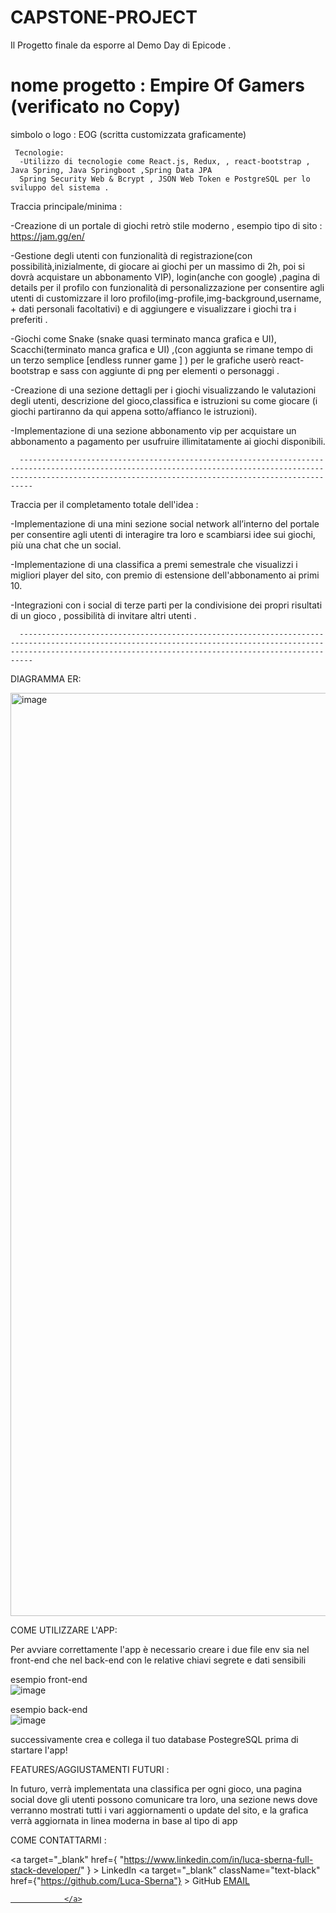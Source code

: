 # CAPSTONE-PROJECT
Il Progetto finale da esporre al Demo Day di Epicode . 
   # nome progetto : Empire Of Gamers   (verificato no Copy)
   simbolo o logo : EOG (scritta customizzata graficamente)
      
     Tecnologie:
      -Utilizzo di tecnologie come React.js, Redux, , react-bootstrap , Java Spring, Java Springboot ,Spring Data JPA
      Spring Security Web & Bcrypt , JSON Web Token e PostgreSQL per lo sviluppo del sistema .

      
Traccia principale/minima :

-Creazione di un portale di giochi retrò stile moderno , esempio tipo di sito : https://jam.gg/en/

-Gestione degli utenti con funzionalità di registrazione(con possibilità,inizialmente, di giocare ai giochi per un massimo di 2h, poi si dovrà acquistare un abbonamento VIP), login(anche con google) ,pagina di details per il profilo con funzionalità di personalizzazione per consentire agli utenti di customizzare il loro profilo(img-profile,img-background,username, + dati personali facoltativi) e di aggiungere e visualizzare i giochi tra i preferiti .

 -Giochi come Snake (snake quasi terminato manca grafica e UI), Scacchi(terminato manca grafica e UI) ,(con aggiunta se rimane tempo di un terzo semplice [endless runner game ] ) per le grafiche userò react-bootstrap e sass con aggiunte di png per elementi o personaggi .

-Creazione di una sezione dettagli per i giochi visualizzando le valutazioni degli utenti, descrizione del gioco,classifica e istruzioni su come giocare (i giochi partiranno da qui appena sotto/affianco le istruzioni).

-Implementazione di una sezione abbonamento vip per acquistare un abbonamento a pagamento per usufruire illimitatamente ai giochi disponibili.

      ---------------------------------------------------------------------------------------------------------------------------------------------------------------------------------------------------------------------

Traccia per il completamento totale dell'idea :

-Implementazione di una mini sezione social network all’interno del portale per consentire agli utenti di interagire tra loro e scambiarsi idee sui giochi, più una chat che un social.

-Implementazione di una classifica a premi semestrale che visualizzi i migliori player del sito, con premio di estensione dell'abbonamento ai primi 10.

-Integrazioni con i social di terze parti per la condivisione dei propri risultati di un gioco , possibilità di invitare altri utenti .

      ---------------------------------------------------------------------------------------------------------------------------------------------------------------------------------------------------------------------

DIAGRAMMA ER:


<img width="1477" alt="image" src="https://github.com/Luca-Sberna/CAPSTONE-PROJECT/assets/123188715/3bc2d7ae-342e-407a-a0d0-eac7d03d986f">



COME UTILIZZARE L'APP:

Per avviare correttamente l'app è necessario creare i due file env sia nel front-end che nel back-end con le relative chiavi segrete e dati sensibili <br/>

esempio front-end<br/>
![image](https://github.com/Luca-Sberna/CAPSTONE-PROJECT/assets/123188715/efa7209c-8311-428a-8467-c780594ec331)<br/>


esempio back-end <br/>
![image](https://github.com/Luca-Sberna/CAPSTONE-PROJECT/assets/123188715/a18e8552-fd63-4c02-9935-1d2ed1894744)<br/>


successivamente crea e collega il tuo database PostegreSQL prima di startare l'app!



FEATURES/AGGIUSTAMENTI FUTURI :

In futuro, verrà implementata una classifica per ogni gioco, una pagina social dove gli utenti possono comunicare tra loro, una sezione news dove verranno mostrati tutti i vari aggiornamenti o update del sito,  e la grafica verrà aggiornata in linea moderna in base al tipo di app 


COME CONTATTARMI : 

<a
                  target="_blank"
                  href={
                    "https://www.linkedin.com/in/luca-sberna-full-stack-developer/"
                  }
                >
                  LinkedIn
                </a>
 <a
                  target="_blank"
                  className="text-black"
                  href={"https://github.com/Luca-Sberna"}
                >
                  GitHub
                </a>
<a
                  target="_blank"
                  className="orange-text"
                  href="mailto:sberna.luca.ibiza@gmail.com"
                >EMAIL
                
                </a>
